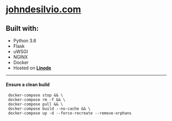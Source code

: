 # [johndesilvio.com](http://www.johndesilvio.com)

## Built with:

* Python 3.6
* Flask
* uWSGI
* NGINX
* Docker
* Hosted on **[Linode](https://www.linode.com)**

---

#### Ensure a clean build

     docker-compose stop && \
     docker-compose rm -f && \
     docker-compose pull && \
     docker-compose build --no-cache && \
     docker-compose up -d --force-recreate --remove-orphans
